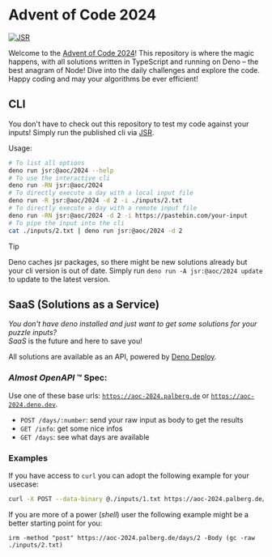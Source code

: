 # Advent of Code 2024

[![JSR](https://jsr.io/badges/@aoc/2024)](https://jsr.io/@aoc/2024)

Welcome to the [Advent of Code 2024](https://adventofcode.com/2024)! This
repository is where the magic happens, with all solutions written in TypeScript
and running on Deno – the best anagram of Node! Dive into the daily challenges
and explore the code. Happy coding and may your algorithms be ever efficient!

## CLI

You don't have to check out this repository to test my code against your inputs!
Simply run the published cli via [JSR](https://jsr.io/).

Usage:

```bash
# To list all options
deno run jsr:@aoc/2024 --help
# To use the interactive cli
deno run -RN jsr:@aoc/2024
# To directly execute a day with a local input file
deno run -R jsr:@aoc/2024 -d 2 -i ./inputs/2.txt
# To directly execute a day with a remote input file
deno run -RN jsr:@aoc/2024 -d 2 -i https://pastebin.com/your-input
# To pipe the input into the cli
cat ./inputs/2.txt | deno run jsr:@aoc/2024 -d 2
```

> [!TIP]
> Deno caches jsr packages, so there might be new solutions already but your cli
> version is out of date. Simply run `deno run -A jsr:@aoc/2024 update` to
> update to the latest version.

## SaaS (Solutions as a Service)

_You don't have deno installed and just want to get some solutions for your
puzzle inputs?_\
_SaaS_ is the future and here to save you!

All solutions are available as an API, powered by
[Deno Deploy](https://deno.com/deploy).

### _Almost OpenAPI_ ™ Spec:

Use one of these base urls:
[`https://aoc-2024.palberg.de`](https://aoc-2024.palberg.de/info) or
[`https://aoc-2024.deno.dev`](https://aoc-2024.deno.dev/info).

- `POST /days/:number`: send your raw input as body to get the results
- `GET /info`: get some nice infos
- `GET /days`: see what days are available

### Examples

If you have access to `curl` you can adopt the following example for your
usecase:

```bash
curl -X POST --data-binary @./inputs/1.txt https://aoc-2024.palberg.de/days/1
```

If you are more of a power (_shell_) user the following example might be a
better starting point for you:

```pswh
irm -method "post" https://aoc-2024.palberg.de/days/2 -Body (gc -raw ./inputs/2.txt)
```
